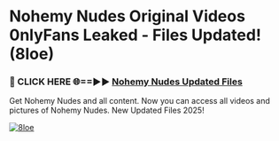 # Nohemy Nudes Original Videos 0nlyFans Leaked - Files Updated! (8loe)

<h3>🔴 CLICK HERE 🌐==►► <a href="https://tinyurl.com/y5r63du9" rel="nofollow">Nohemy Nudes Updated Files</a></h3>

Get Nohemy Nudes and all content. Now you can access all videos and pictures of Nohemy Nudes. New Updated Files 2025!

[![8loe](https://i.imgur.com/UVo9nyh.gif)](https://tinyurl.com/y5r63du9)